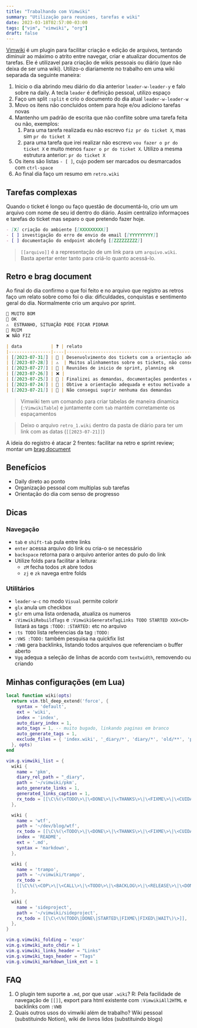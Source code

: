 ```yaml
---
title: "Trabalhando com Vimwiki"
summary: "Utilização para reunioes, tarefas e wiki"
date: 2023-03-18T02:57:00-03:00
tags: ["vim", "vimwiki", "org"]
draft: false
---
```


[Vimwiki](https://github.com/vimwiki/vimwiki) é um plugin para facilitar criação e edição de arquivos, tentando diminuir ao máximo o atrito entre navegar, criar e atualizar documentos de tarefas. Ele é utilizavel para criação de wikis pessoais ou diário (que não deixa de ser uma wiki). Utilizo-o diariamente no trabalho em uma wiki separada da seguinte maneira:

1. Inicio o dia abrindo meu diário do dia anterior `leader-w-leader-y` e falo sobre na daily. A tecla `leader` é definição pessoal, utilizo espaço
2. Faço um split `:split` e crio o documento do dia atual `leader-w-leader-w`
3. Movo os itens não concluidos ontem para hoje e/ou adiciono tarefas novas
4. Mantenho um padrão de escrita que não conflite sobre uma tarefa feita ou não, exemplos:
    1. Para uma tarefa realizada eu não escrevo `fiz pr do ticket X`, mas sim `pr do ticket X`
    2. para uma tarefa que irei realizar não escrevo `vou fazer o pr do ticket X` e muito menos `fazer o pr do ticket X`. Utilizo a mesma estrutura anterior: `pr do ticket X`
5. Os itens são listas `- [ ]`, cujo podem ser marcados ou desmarcados com `ctrl-space`
6. Ao final dia faço um resumo em `retro.wiki`

## Tarefas complexas

Quando o ticket é longo ou faço questão de documentá-lo, crio um um arquivo com nome de seu id dentro do diário. Assim centralizo informaçoes e tarefas do ticket mas separo o que pretendo fazer hoje.

```md
- [X] criação do ambiente [[XXXXXXXXX]]
- [ ] investigação do erro de envio de email [[YYYYYYYYY]]
- [ ] documentação do endpoint abcdefg [[ZZZZZZZZZ]]
```

> `[[arquivo]]` é a representação de um link para um `arquivo.wiki`. Basta apertar enter tanto para criá-lo quanto acessá-lo.

## Retro e brag document

Ao final do dia confirmo o que foi feito e no arquivo que registro as retros faço um relato sobre como foi o dia: dificuldades, conquistas e sentimento geral do dia. Normalmente crio um arquivo por sprint.

```md
💚 MUITO BOM
🔵 OK
⚠️  ESTRANHO, SITUAÇÃO PODE FICAR PIORAR
🔴 RUIM
❌ NÃO FIZ

| data           | ❓ | relato                                                              | sprint |
|----------------|----|---------------------------------------------------------------------|--------|
| [[2023-07-31]] | 🔵 | Desenvolvimento dos tickets com a orientação adequada               | 2      |
| [[2023-07-28]] | ⚠️  | Muitos alinhamentos sobre os tickets, não consegui iniciar nenhum   | 2      |
| [[2023-07-27]] | 🔵 | Reuniões de inicio de sprint, planning ok                           | 2      |
| [[2023-07-26]] | ❌ |                                                                     | 1      |
| [[2023-07-25]] | 💚 | Finalizei as demandas, documentações pendentes e revisei todos PRs  | 1      |
| [[2023-07-24]] | 🔵 | Obtive a orientação adequada e estou motivado a finalizar a demanda | 1      |
| [[2023-07-21]] | 🔴 | Não consegui suprir nenhuma das demandas                            | 1      |
```

> Vimwiki tem um comando para criar tabelas de maneira dinamica (`:VimwikiTable`) e juntamente com `tab` mantém corretamente os espaçamentos

> Deixo o arquivo `retro_1.wiki` dentro da pasta de diário para ter um link com as datas (`[[2023-07-21]]`)

A ideia do registro é atacar 2 frentes: facilitar na retro e sprint review; montar um [brag document](https://eltonminetto.dev/post/2022-04-14-brag-document/)

## Benefícios

- Daily direto ao ponto
- Organização pessoal com multiplas sub tarefas
- Orientação do dia com senso de progresso

## Dicas

### Navegação

- `tab` e `shift-tab` pula entre links
- `enter` acessa arquivo do link ou cria-o se necessário
- `backspace` retorna para o arquivo anterior antes do pulo do link
- Utilize folds para facilitar a leitura:
    - `zM` fecha todos `zR` abre todos
    - `zj` e `zk` navega entre folds

### Utilitários

- `leader-w-c` no modo `Visual` permite colorir
- `glx` anula um checkbox
- `glr` em uma lista ordenada, atualiza os numeros
- `:VimwikiRebuildTags` e `:VimwikiGenerateTagLinks TODO STARTED XXX<CR>` listará as tags `:TODO:` `:STARTED:` etc no arquivo
- `:ts TODO` lista referencias da tag `:TODO:`
- `:VWS :TODO:` também pesquisa na quickfix list
- `:VWB` gera backlinks, listando todos arquivos que referenciam o buffer aberto
- `Vgq` adequa a seleção de linhas de acordo com `textwidth`, removendo ou criando

## Minhas configurações (em Lua)

```lua
local function wiki(opts)
  return vim.tbl_deep_extend('force', {
    syntax = 'default',
    ext = 'wiki',
    index = 'index',
    auto_diary_index = 1,
    auto_tags = 1, -- muito bugado, linkando paginas em branco
    auto_generate_tags = 1,
    exclude_files = { 'index.wiki', '_diary/*', 'diary/*', 'old/**', 'priv/**' },
  }, opts)
end

vim.g.vimwiki_list = {
  wiki {
    name = 'pkm',
    diary_rel_path = "_diary",
    path = '~/vimwiki/pkm',
    auto_generate_links = 1,
    generated_links_caption = 1,
    rx_todo = [[\C\%(\<TODO\>\|\<DONE\>\|\<THANKS\>\|\<FIXME\>\|\<CUIDADO\>\|????\|!!!!\)]],
  },

  wiki {
    name = 'wtf',
    path = '~/dev/blog/wtf',
    rx_todo = [[\C\%(\<TODO\>\|\<DONE\>\|\<THANKS\>\|\<FIXME\>\|\<CUIDADO\>\|????\|!!!!\)]],
    index = 'README',
    ext = '.md',
    syntax = 'markdown',
  },

  wiki {
    name = 'trampo',
    path = '~/vimwiki/trampo',
    rx_todo =
    [[\C\%(\<COP\>\|\<CALL\>\|\<TODO\>\|\<BACKLOG\>\|\<RELEASE\>\|\<DONE\>\|\<FLAKY\>\|\<STARTED\>\|\<FIXME\>\|\<FIXED\>\|\<MERGE\>\|\<MY REVIEW\>\|\<PRFIX\>\|\<WAIT QA\>\|\<WAIT\>\|\<BUG\>\|\<NEW\>\|\<REVIEW\>\|\<PR\>\|\<QA\>\|\<P:\>\|\<R:\>\|???\)]],
  },

  wiki {
    name = 'sideproject',
    path = '~/vimwiki/sideproject',
    rx_todo = [[\C\<\%(TODO\|DONE\|STARTED\|FIXME\|FIXED\|WAIT\)\>]],
  },
}

vim.g.vimwiki_folding = 'expr'
vim.g.vimwiki_auto_chdir = 1
vim.g.vimwiki_links_header = "Links"
vim.g.vimwiki_tags_header = "Tags"
vim.g.vimwiki_markdown_link_ext = 1
```

## FAQ

1. O plugin tem suporte a `.md`, por que usar `.wiki`? R: Pela facilidade de navegação de `[[]]`, export para html existente com `:VimwikiAll2HTML` e backlinks com `:VWB`
2. Quais outros usos do vimwiki além de trabalho? Wiki pessoal (substituindo Notion), wiki de livros lidos (substituindo blogs)
